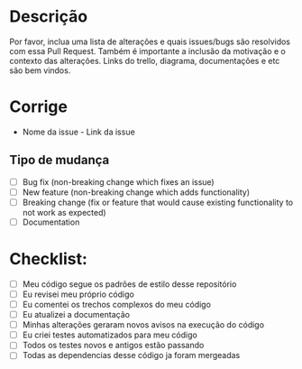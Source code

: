 # Descrição

Por favor, inclua uma lista  de alterações e quais issues/bugs são resolvidos com essa Pull Request.
Também é importante a inclusão da motivação e o contexto das alterações.
Links do trello, diagrama, documentações e etc são bem vindos.

# Corrige

- Nome da issue - Link da issue

## Tipo de mudança

- [ ] Bug fix (non-breaking change which fixes an issue)
- [ ] New feature (non-breaking change which adds functionality)
- [ ] Breaking change (fix or feature that would cause existing functionality to not work as expected)
- [ ] Documentation

# Checklist:

- [ ] Meu código segue os padrões de estilo desse repositório
- [ ] Eu revisei meu próprio código
- [ ] Eu comentei os trechos complexos do meu código
- [ ] Eu atualizei a documentação
- [ ] Minhas alterações geraram novos avisos na execução do código
- [ ] Eu criei testes automatizados para meu código
- [ ] Todos os testes novos e antigos estão passando
- [ ] Todas as dependencias desse código ja foram mergeadas